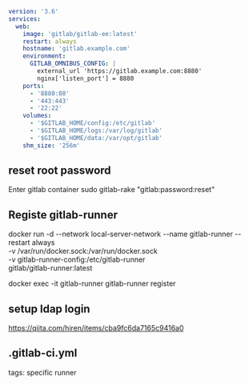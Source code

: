 ```yaml
version: '3.6'
services:
  web:
    image: 'gitlab/gitlab-ee:latest'
    restart: always
    hostname: 'gitlab.example.com'
    environment:
      GITLAB_OMNIBUS_CONFIG: |
        external_url 'https://gitlab.example.com:8880'
        nginx['listen_port'] = 8880
    ports:
      - '8880:80'
      - '443:443'
      - '22:22'
    volumes:
      - '$GITLAB_HOME/config:/etc/gitlab'
      - '$GITLAB_HOME/logs:/var/log/gitlab'
      - '$GITLAB_HOME/data:/var/opt/gitlab'
    shm_size: '256m'


```


## reset root password
Enter gitlab container
sudo gitlab-rake "gitlab:password:reset"


## Registe gitlab-runner
docker run -d --network local-server-network --name gitlab-runner --restart always \
    -v /var/run/docker.sock:/var/run/docker.sock \
    -v gitlab-runner-config:/etc/gitlab-runner \
    gitlab/gitlab-runner:latest


docker exec -it gitlab-runner gitlab-runner register

## setup ldap login
https://qiita.com/hiren/items/cba9fc6da7165c9416a0


## .gitlab-ci.yml

tags: specific runner